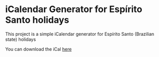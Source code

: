 # iCalendar Generator for Espírito Santo holidays
This project is a simple iCalendar generator for Espírito Santo (Brazilian state) holidays


You can download the iCal [here](https://raw.githubusercontent.com/lspaulucio/calendarES/refs/heads/main/CalendarES/calendarES.ics)
